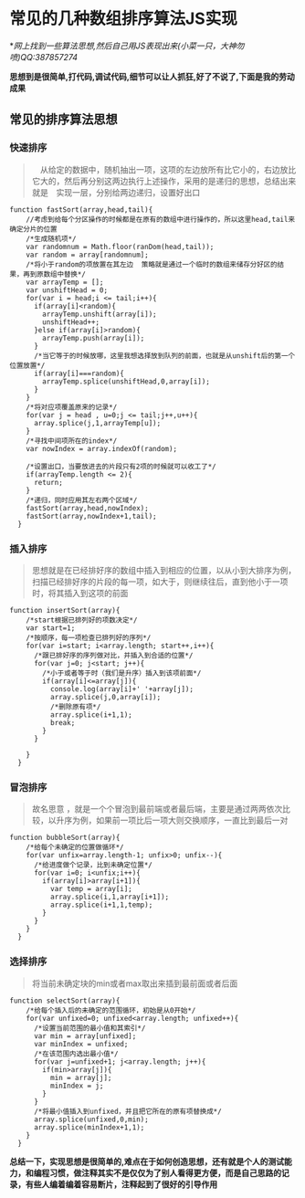 # 常见的几种数组排序算法JS实现
**网上找到一些算法思想,然后自己用JS表现出来(小菜一只，大神勿喷)*QQ:387857274**

**思想到是很简单,打代码,调试代码,细节可以让人抓狂,好了不说了,下面是我的劳动成果**
## 常见的排序算法思想
### 快速排序
>　从给定的数据中，随机抽出一项，这项的左边放所有比它小的，右边放比它大的，然后再分别这两边执行上述操作，采用的是递归的思想，总结出来就是　实现一层，分别给两边递归，设置好出口


    function fastSort(array,head,tail){
        //考虑到给每个分区操作的时候都是在原有的数组中进行操作的，所以这里head,tail来确定分片的位置
        /*生成随机项*/
        var randomnum = Math.floor(ranDom(head,tail));
        var random = array[randomnum];
        /*将小于random的项放置在其左边  策略就是通过一个临时的数组来储存分好区的结果，再到原数组中替换*/
        var arrayTemp = [];
        var unshiftHead = 0;
        for(var i = head;i <= tail;i++){
          if(array[i]<random){
            arrayTemp.unshift(array[i]);
            unshiftHead++;
          }else if(array[i]>random){
            arrayTemp.push(array[i]);
          }
          /*当它等于的时候放哪，这里我想选择放到队列的前面，也就是从unshift后的第一个位置放置*/
          if(array[i]===random){
            arrayTemp.splice(unshiftHead,0,array[i]);
          }
        }
        /*将对应项覆盖原来的记录*/
        for(var j = head , u=0;j <= tail;j++,u++){
          array.splice(j,1,arrayTemp[u]);
        }
        /*寻找中间项所在的index*/
        var nowIndex = array.indexOf(random);
    
        /*设置出口，当要放进去的片段只有2项的时候就可以收工了*/
        if(arrayTemp.length <= 2){
          return;
        }
        /*递归，同时应用其左右两个区域*/
        fastSort(array,head,nowIndex);
        fastSort(array,nowIndex+1,tail);
      }

### 插入排序
> 思想就是在已经排好序的数组中插入到相应的位置，以从小到大排序为例，扫描已经排好序的片段的每一项，如大于，则继续往后，直到他小于一项时，将其插入到这项的前面


    function insertSort(array){
        /*start根据已排列好的项数决定*/
        var start=1;
        /*按顺序，每一项检查已排列好的序列*/
        for(var i=start; i<array.length; start++,i++){
          /*跟已排好序的序列做对比，并插入到合适的位置*/
          for(var j=0; j<start; j++){
            /*小于或者等于时（我们是升序）插入到该项前面*/
            if(array[i]<=array[j]){
              console.log(array[i]+' '+array[j]);
              array.splice(j,0,array[i]);
              /*删除原有项*/
              array.splice(i+1,1);
              break;
            }
          }
    
        }
      }


### 冒泡排序
> 故名思意 ，就是一个个冒泡到最前端或者最后端，主要是通过两两依次比较，以升序为例，如果前一项比后一项大则交换顺序，一直比到最后一对


    function bubbleSort(array){
        /*给每个未确定的位置做循环*/
        for(var unfix=array.length-1; unfix>0; unfix--){
          /*给进度做个记录，比到未确定位置*/
          for(var i=0; i<unfix;i++){
            if(array[i]>array[i+1]){
              var temp = array[i];
              array.splice(i,1,array[i+1]);
              array.splice(i+1,1,temp);
            }
          }
        }
      }

### 选择排序
> 将当前未确定块的min或者max取出来插到最前面或者后面


    function selectSort(array){
        /*给每个插入后的未确定的范围循环，初始是从0开始*/
        for(var unfixed=0; unfixed<array.length; unfixed++){
          /*设置当前范围的最小值和其索引*/
          var min = array[unfixed];
          var minIndex = unfixed;
          /*在该范围内选出最小值*/
          for(var j=unfixed+1; j<array.length; j++){
            if(min>array[j]){
              min = array[j];
              minIndex = j;
            }
          }
          /*将最小值插入到unfixed，并且把它所在的原有项替换成*/
          array.splice(unfixed,0,min);
          array.splice(minIndex+1,1);
        }
      }

**总结一下，实现思想是很简单的,难点在于如何创造思想，还有就是个人的测试能力，和编程习惯，做注释其实不是仅仅为了别人看得更方便，而是自己思路的记录，有些人编着编着容易断片，注释起到了很好的引导作用**
